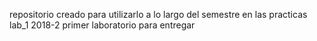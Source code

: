 repositorio creado para utilizarlo a lo largo del semestre en las practicas
lab_1 2018-2 primer laboratorio para entregar 
